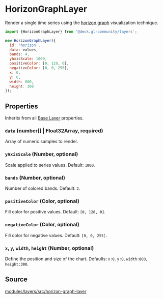 # HorizonGraphLayer

Render a single time series using the [horizon graph](https://en.wikipedia.org/wiki/Horizon_graph) visualization technique.

```js
import {HorizonGraphLayer} from '@deck.gl-community/layers';

new HorizonGraphLayer({
  id: 'horizon',
  data: values,
  bands: 4,
  yAxisScale: 1000,
  positiveColor: [0, 128, 0],
  negativeColor: [0, 0, 255],
  x: 0,
  y: 0,
  width: 800,
  height: 300
});
```

## Properties

Inherits from all [Base Layer](https://deck.gl/docs/api-reference/core/layer) properties.

### `data` (number[] | Float32Array, required)
Array of numeric samples to render.

### `yAxisScale` (Number, optional)
Scale applied to series values. Default: `1000`.

### `bands` (Number, optional)
Number of colored bands. Default: `2`.

### `positiveColor` (Color, optional)
Fill color for positive values. Default: `[0, 128, 0]`.

### `negativeColor` (Color, optional)
Fill color for negative values. Default: `[0, 0, 255]`.

### `x`, `y`, `width`, `height` (Number, optional)
Define the position and size of the chart. Defaults: `x:0`, `y:0`, `width:800`, `height:300`.

## Source

[modules/layers/src/horizon-graph-layer](https://github.com/visgl/deck.gl/tree/master/modules/layers/src/horizon-graph-layer)

